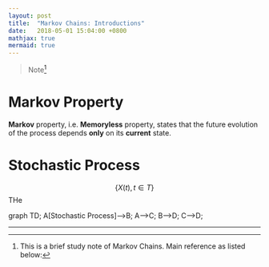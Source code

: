```yaml
---
layout: post
title:  "Markov Chains: Introductions"
date:   2018-05-01 15:04:00 +0800
mathjax: true
mermaid: true
---
```

> Note[^1]

# Markov Property

**Markov** property, i.e. **Memoryless** property, states that the future evolution of
the process depends **only** on its **current** state.

# Stochastic Process

$$ \{X(t), t\in T\} $$ THe

<div class="mermaid">
graph TD;
    A[Stochastic Process]-->B;
    A-->C;
    B-->D;
    C-->D;
</div>




***

[^1]: This is a brief study note of Markov Chains. Main reference as listed below:
